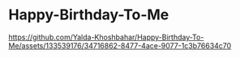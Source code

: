 # Happy-Birthday-To-Me
https://github.com/Yalda-Khoshbahar/Happy-Birthday-To-Me/assets/133539176/34716862-8477-4ace-9077-1c3b76634c70

